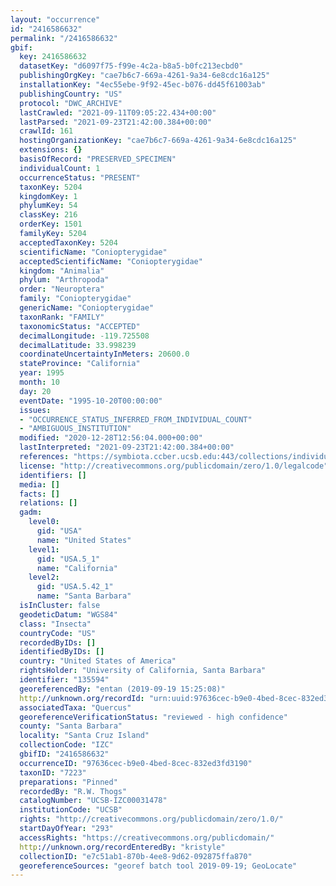 ```yaml
---
layout: "occurrence"
id: "2416586632"
permalink: "/2416586632"
gbif:
  key: 2416586632
  datasetKey: "d6097f75-f99e-4c2a-b8a5-b0fc213ecbd0"
  publishingOrgKey: "cae7b6c7-669a-4261-9a34-6e8cdc16a125"
  installationKey: "4ec55ebe-9f92-45ec-b076-dd45f61003ab"
  publishingCountry: "US"
  protocol: "DWC_ARCHIVE"
  lastCrawled: "2021-09-11T09:05:22.434+00:00"
  lastParsed: "2021-09-23T21:42:00.384+00:00"
  crawlId: 161
  hostingOrganizationKey: "cae7b6c7-669a-4261-9a34-6e8cdc16a125"
  extensions: {}
  basisOfRecord: "PRESERVED_SPECIMEN"
  individualCount: 1
  occurrenceStatus: "PRESENT"
  taxonKey: 5204
  kingdomKey: 1
  phylumKey: 54
  classKey: 216
  orderKey: 1501
  familyKey: 5204
  acceptedTaxonKey: 5204
  scientificName: "Coniopterygidae"
  acceptedScientificName: "Coniopterygidae"
  kingdom: "Animalia"
  phylum: "Arthropoda"
  order: "Neuroptera"
  family: "Coniopterygidae"
  genericName: "Coniopterygidae"
  taxonRank: "FAMILY"
  taxonomicStatus: "ACCEPTED"
  decimalLongitude: -119.725508
  decimalLatitude: 33.998239
  coordinateUncertaintyInMeters: 20600.0
  stateProvince: "California"
  year: 1995
  month: 10
  day: 20
  eventDate: "1995-10-20T00:00:00"
  issues:
  - "OCCURRENCE_STATUS_INFERRED_FROM_INDIVIDUAL_COUNT"
  - "AMBIGUOUS_INSTITUTION"
  modified: "2020-12-28T12:56:04.000+00:00"
  lastInterpreted: "2021-09-23T21:42:00.384+00:00"
  references: "https://symbiota.ccber.ucsb.edu:443/collections/individual/index.php?occid=135594"
  license: "http://creativecommons.org/publicdomain/zero/1.0/legalcode"
  identifiers: []
  media: []
  facts: []
  relations: []
  gadm:
    level0:
      gid: "USA"
      name: "United States"
    level1:
      gid: "USA.5_1"
      name: "California"
    level2:
      gid: "USA.5.42_1"
      name: "Santa Barbara"
  isInCluster: false
  geodeticDatum: "WGS84"
  class: "Insecta"
  countryCode: "US"
  recordedByIDs: []
  identifiedByIDs: []
  country: "United States of America"
  rightsHolder: "University of California, Santa Barbara"
  identifier: "135594"
  georeferencedBy: "entan (2019-09-19 15:25:08)"
  http://unknown.org/recordId: "urn:uuid:97636cec-b9e0-4bed-8cec-832ed3fd3190"
  associatedTaxa: "Quercus"
  georeferenceVerificationStatus: "reviewed - high confidence"
  county: "Santa Barbara"
  locality: "Santa Cruz Island"
  collectionCode: "IZC"
  gbifID: "2416586632"
  occurrenceID: "97636cec-b9e0-4bed-8cec-832ed3fd3190"
  taxonID: "7223"
  preparations: "Pinned"
  recordedBy: "R.W. Thogs"
  catalogNumber: "UCSB-IZC00031478"
  institutionCode: "UCSB"
  rights: "http://creativecommons.org/publicdomain/zero/1.0/"
  startDayOfYear: "293"
  accessRights: "https://creativecommons.org/publicdomain/"
  http://unknown.org/recordEnteredBy: "kristyle"
  collectionID: "e7c51ab1-870b-4ee8-9d62-092875ffa870"
  georeferenceSources: "georef batch tool 2019-09-19; GeoLocate"
---
```

